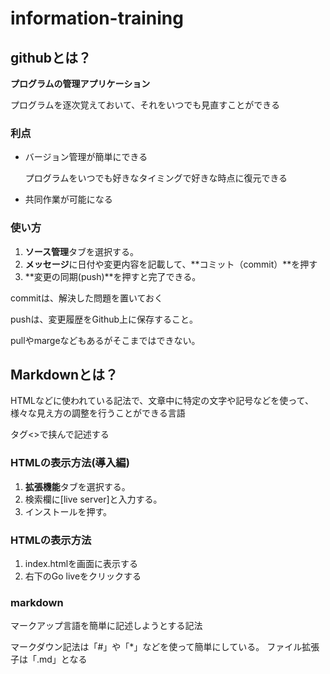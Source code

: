 # information-training

## githubとは？

**プログラムの管理アプリケーション**

プログラムを逐次覚えておいて、それをいつでも見直すことができる

### 利点
* バージョン管理が簡単にできる

    プログラムをいつでも好きなタイミングで好きな時点に復元できる

* 共同作業が可能になる

### 使い方
1. **ソース管理**タブを選択する。
2. **メッセージ**に日付や変更内容を記載して、**コミット（commit）**を押す
3. **変更の同期(push)**を押すと完了できる。

commitは、解決した問題を置いておく

pushは、変更履歴をGithub上に保存すること。

pullやmargeなどもあるがそこまではできない。


## Markdownとは？

HTMLなどに使われている記法で、文章中に特定の文字や記号などを使って、様々な見え方の調整を行うことができる言語

タグ<>で挟んで記述する


### HTMLの表示方法(導入編)
1. **拡張機能**タブを選択する。
2. 検索欄に[live server]と入力する。
3. インストールを押す。

### HTMLの表示方法
1. index.htmlを画面に表示する
2. 右下のGo liveをクリックする

### markdown

マークアップ言語を簡単に記述しようとする記法

マークダウン記法は「#」や「*」などを使って簡単にしている。
ファイル拡張子は「.md」となる